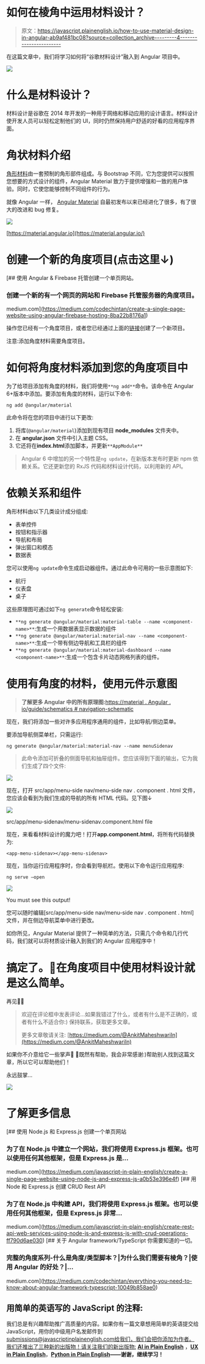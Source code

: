 # 如何在棱角中运用材料设计？

> 原文：<https://javascript.plainenglish.io/how-to-use-material-design-in-angular-ab9af481bc08?source=collection_archive---------4----------------------->

在这篇文章中，我们将学习如何将“谷歌材料设计”融入到 Angular 项目中。

![](img/51adcd70b51fe94cf4b651e446efe8dd.png)

# 什么是材料设计？

材料设计是谷歌在 2014 年开发的一种用于网络和移动应用的设计语言。材料设计使开发人员可以轻松定制他们的 UI，同时仍然保持用户舒适的好看的应用程序界面。

# 角状材料介绍

[角形材料](https://material.angular.io/)由一套预制的角形部件组成。与 Bootstrap 不同，它为您提供可以按照您想要的方式设计的组件，Angular Material 致力于提供增强和一致的用户体验。同时，它使您能够控制不同组件的行为。

就像 Angular 一样， [Angular Material](https://material.angular.io/) 自最初发布以来已经进化了很多，有了很大的改进和 bug 修复。

![](img/5755ece44b889ef92af927a9ea5d7396.png)

[https://material.angular.io](https://material.angular.io/)

# 创建一个新的角度项目(点击这里↓)

[](https://medium.com/codechintan/create-a-single-page-website-using-angular-firebase-hosting-8ba22b8176a1) [## 使用 Angular & Firebase 托管创建一个单页网站。

### 创建一个新的有一个网页的网站和 Firebase 托管服务器的角度项目。

medium.com](https://medium.com/codechintan/create-a-single-page-website-using-angular-firebase-hosting-8ba22b8176a1) 

操作您已经有一个角度项目，或者您已经通过上面的[链接](https://medium.com/@AnkitMaheshwariIn/create-a-single-page-website-using-angular-firebase-hosting-8ba22b8176a1)创建了一个新项目。

注意:添加角度材料需要角度项目。

# 如何将角度材料添加到您的角度项目中

为了给项目添加有角度的材料，我们将使用`**ng add**`命令。该命令在 Angular 6+版本中添加。要添加有角度的材料，运行以下命令:

```
ng add @angular/material
```

此命令将在您的项目中进行以下更改:

1.  将库(`@angular/material`)添加到现有项目 **node_modules** 文件夹中。
2.  在 **angular.json** 文件中引入主题 CSS。
3.  它还将在**index.html**添加脚本，并更新`**AppModule**`

> Angular 6 中增加的另一个特性是`ng update`，在新版本发布时更新 npm 依赖关系。它还更新您的 RxJS 代码和材料设计代码，以利用新的 API。

# 依赖关系和组件

角形材料由以下几类设计成分组成:

*   表单控件
*   按钮和指示器
*   导航和布局
*   弹出窗口和模态
*   数据表

您可以使用`ng update`命令生成启动器组件。通过此命令可用的一些示意图如下:

*   航行
*   仪表盘
*   桌子

这些原理图可通过如下`ng generate`命令轻松安装:

*   `**ng generate @angular/material:material-table --name <component-name>**`:生成一个用数据表显示数据的组件
*   `**ng generate @angular/material:material-nav --name <component-name>**`:生成一个带有侧边导航和工具栏的组件
*   `**ng generate @angular/material:material-dashboard --name <component-name>**`:生成一个包含卡片动态网格列表的组件。

# 使用有角度的材料，使用元件示意图

> **了解更多 Angular 中的所有原理图:**[https://material . Angular . io/guide/schematics # navigation-schematic](https://material.angular.io/guide/schematics#navigation-schematic)

现在，我们将添加一些对许多应用程序通用的组件，比如导航/侧边菜单。

要添加导航侧菜单栏，只需运行:

```
ng generate @angular/material:material-nav --name menuSidenav
```

> 此命令添加可折叠的侧面导航和抽屉组件。您应该得到下面的输出，它为我们生成了四个文件:

![](img/540de955538570a10aae11ea5ff4d001.png)

现在，打开 src/app/menu-side nav/menu-side nav . component . html 文件，您应该会看到为我们生成的导航的所有 HTML 代码。见下图↓

![](img/43dfffea6d8424909962c218ff6f3107.png)

src/app/menu-sidenav/menu-sidenav.component.html file

现在，来看看材料设计的魔力吧！打开**app.component.html**，将所有代码替换为:

```
<app-menu-sidenav></app-menu-sidenav>
```

现在，当你运行应用程序时，你会看到导航栏。使用以下命令运行应用程序:

```
ng serve –open
```

![](img/19a36d6b1461d0fc2da2a9b255a69b87.png)

You must see this output!

您可以随时编辑[src/app/menu-side nav/menu-side nav . component . html]文件，并在侧边导航菜单中进行更改。

如你所见，Angular Material 提供了一种简单的方法，只需几个命令和几行代码，我们就可以将材质设计融入到我们的 Angular 应用程序中！

# 搞定了。🤩在角度项目中使用材料设计就是这么简单。

再见👋👋

> 欢迎在评论框中发表评论…如果我错过了什么，或者有什么是不正确的，或者有什么不适合你:)
> 保持联系，获取更多文章。
> 
> 更多文章敬请关注:
> [https://medium.com/@AnkitMaheshwariIn](https://medium.com/@AnkitMaheshwariIn)

如果你不介意给它一些掌声👏 👏既然有帮助，我会非常感谢:)帮助别人找到这篇文章，所以它可以帮助他们！

永远鼓掌…

![](img/2f4712882de180d90c9dcdb0cb91ae69.png)

# 了解更多信息

[](https://medium.com/javascript-in-plain-english/create-a-single-page-website-using-node-js-and-express-js-a0b53e396e4f) [## 使用 Node.js 和 Express.js 创建一个单页网站

### 为了在 Node.js 中建立一个网站，我们将使用 Express.js 框架。也可以使用任何其他框架，但是 Express.js 是…

medium.com](https://medium.com/javascript-in-plain-english/create-a-single-page-website-using-node-js-and-express-js-a0b53e396e4f) [](https://medium.com/javascript-in-plain-english/create-rest-api-web-services-using-node-js-and-express-js-with-crud-operations-ff790d6ae030) [## 用 Node 和 Express.js 创建 CRUD Rest API

### 为了在 Node.js 中构建 API，我们将使用 Express.js 框架。也可以使用任何其他框架，但是 Express.js 非常…

medium.com](https://medium.com/javascript-in-plain-english/create-rest-api-web-services-using-node-js-and-express-js-with-crud-operations-ff790d6ae030) [](https://medium.com/codechintan/everything-you-need-to-know-about-angular-framework-typescript-10049b858ae0) [## 关于 Angular framework/TypeScript 你需要知道的一切。

### 完整的角度系列-什么是角度/类型脚本？|为什么我们需要有棱角？|使用 Angular 的好处？|…

medium.com](https://medium.com/codechintan/everything-you-need-to-know-about-angular-framework-typescript-10049b858ae0) 

## **用简单的英语写的 JavaScript 的注释:**

我们总是有兴趣帮助推广高质量的内容。如果你有一篇文章想用简单的英语提交给 JavaScript，用你的中级用户名发邮件到 submissions@javascriptinplainenglish.com[给我们，我们会把你添加为作者。我们还推出了三种新的出版物！请关注我们的新出版物:](mailto:submissions@javascriptinplainenglish.com) [**AI in Plain English**](https://medium.com/ai-in-plain-english) ，[**UX in Plain English**](https://medium.com/ux-in-plain-english)，[**Python in Plain English**](https://medium.com/python-in-plain-english)**——谢谢，继续学习！**